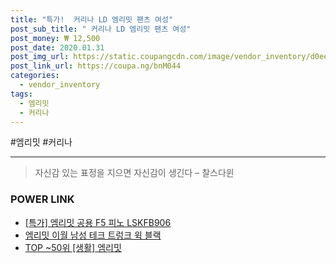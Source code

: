 ```yaml
--- 
title: "특가!  커리나 LD 엠리밋 팬츠 여성" 
post_sub_title: " 커리나 LD 엠리밋 팬츠 여성" 
post_money: ₩ 12,500 
post_date: 2020.01.31 
post_img_url: https://static.coupangcdn.com/image/vendor_inventory/d0ee/799983eb0720fc6a923974039b6c3b66266bf18607ecaa95ba332fe35cbf.jpg 
post_link_url: https://coupa.ng/bnM044 
categories: 
  - vendor_inventory 
tags: 
  - 엠리밋 
  - 커리나 
--- 
```

  #엠리밋 #커리나 
<hr> 

> 자신감 있는 표정을 지으면 자신감이 생긴다 – 찰스다윈 


### POWER LINK

* <a href="https://blog.naver.com/sakai111/221791400999" target="_blank">[특가] 엠리밋 공용 F5 피노 LSKFB906</a>
* <a href="https://blog.naver.com/fasyy4321/221792021216" target="_blank">엠리밋 이월 남성 테크 트렁크 윅 블랙</a>
* <a href="https://blog.naver.com/an0733/221791136785" target="_blank"> TOP ~50위 [생활] 엠리밋</a>
